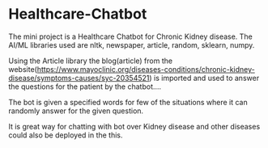 # Healthcare-Chatbot

The mini project is a Healthcare Chatbot for Chronic Kidney disease. The AI/ML libraries used are nltk, newspaper, article, random, sklearn, numpy.

Using the Article library the blog(article) from the website(https://www.mayoclinic.org/diseases-conditions/chronic-kidney-disease/symptoms-causes/syc-20354521) is imported and used to answer the questions for the patient by the chatbot....

The bot is given a specified words for few of the situations where it can randomly answer for the given question.

It is great way for chatting with bot over Kidney disease and other diseases could also be deployed in the this.
